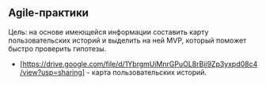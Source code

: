 ## Agile-практики
Цель: на основе имеющейся информации составить карту пользовательских историй и выделить на ней MVP, который поможет быстро проверить гипотезы.
- [https://drive.google.com/file/d/1YbrgmUiMnrGPuOL8rBii9Zp3yxpd08c4/view?usp=sharing] - карта пользовательских историй.
